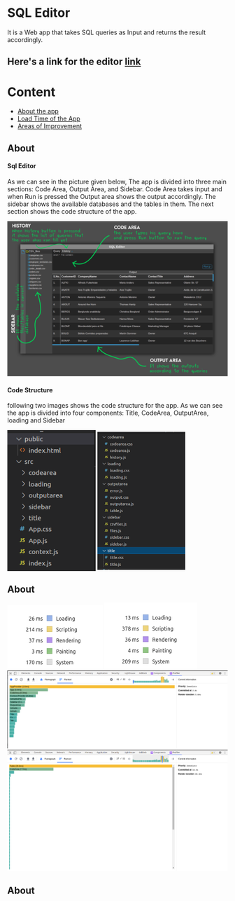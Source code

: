 # SQL Editor

It is a Web app that takes SQL queries as Input and returns the result accordingly.

## Here's a link for the editor [link](https://react-sql-editor.netlify.app/)

# Content

<ul>
  <li><a href="#about">About the app</a></li>
  <li><a href="#load">Load Time of the App</a></li>
  <li><a href="#Areasofimprovement">Areas of Improvement</a></li>
</ul>

<div id="About">
  <h2>About</h2>
  <h4>Sql Editor</h4>
  <p>As we can see in the picture given below, The app is divided into three main sections: Code Area, Output Area, and Sidebar. Code Area takes input and when Run is pressed the Output area shows the output accordingly. The sidebar shows the available databases and the tables in them. The next section shows the code structure of the app.</p>
  <img src="https://github.com/utkarshkalra/image/blob/main/appscreenshot.png" alt="App">
  <h4>Code Structure</h4>
  <p>following two images shows the code structure for the app. As we can see the app is divided into four components: Title, CodeArea, OutputArea, loading and Sidebar</p>
 
  <img align="center" width="40%" src="https://github.com/utkarshkalra/image/blob/main/codestructure.png" alt="codestructure">
  <img align="center" width="40%" src="https://github.com/utkarshkalra/image/blob/main/codestructure2.png" alt="codestructure">
</div>

<div id="load">
  <h2>About</h2>
    <img src="https://github.com/utkarshkalra/image/blob/main/chromdevtool.png" alt="devtools">
  <img src="https://github.com/utkarshkalra/image/blob/main/chromedevtool2.png" alt="devtools">
  <img src="https://github.com/utkarshkalra/image/blob/main/profiler1.png" alt="profiler">
  <img src="https://github.com/utkarshkalra/image/blob/main/profiler.png" alt="profiler">
</div>

<div id="Areasofimprovement">
  <h2>About</h2>
    
</div>

